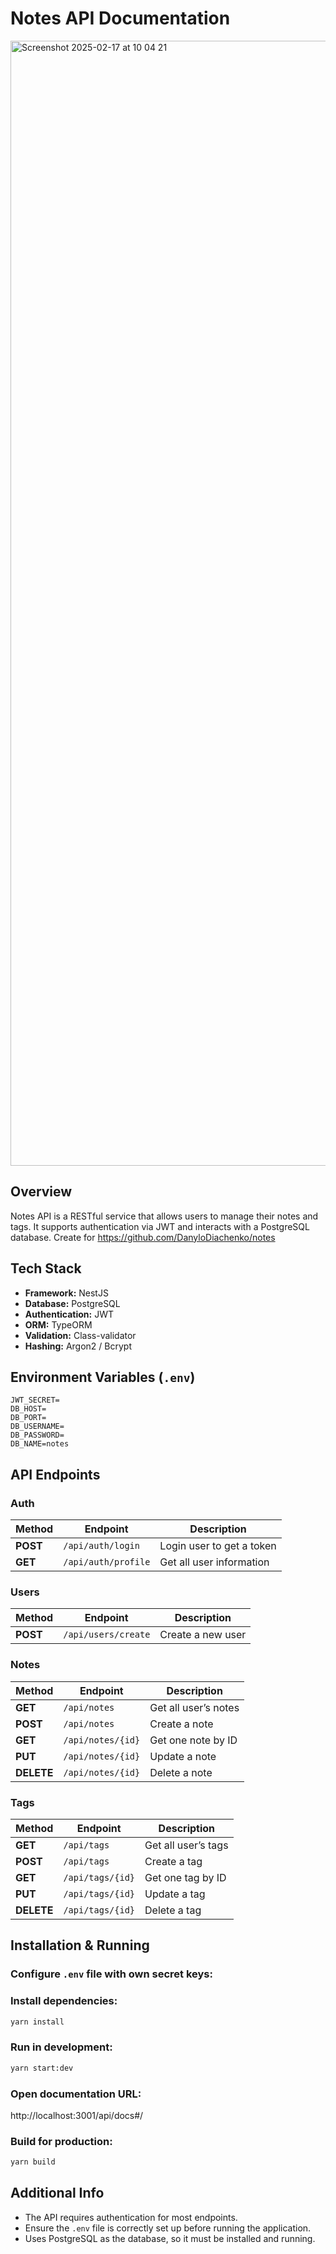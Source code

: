# Notes API Documentation

<img width="1800" alt="Screenshot 2025-02-17 at 10 04 21" src="https://github.com/user-attachments/assets/fd650bba-0d96-4f63-a8eb-76fdf23ab267" />

## Overview
Notes API is a RESTful service that allows users to manage their notes and tags. It supports authentication via JWT and interacts with a PostgreSQL database. Create for https://github.com/DanyloDiachenko/notes

## Tech Stack
- **Framework:** NestJS
- **Database:** PostgreSQL
- **Authentication:** JWT
- **ORM:** TypeORM
- **Validation:** Class-validator
- **Hashing:** Argon2 / Bcrypt

## Environment Variables (`.env`)
```env
JWT_SECRET=
DB_HOST=
DB_PORT=
DB_USERNAME=
DB_PASSWORD=
DB_NAME=notes
```

## API Endpoints

### Auth
| Method | Endpoint | Description |
|--------|---------|-------------|
| **POST** | `/api/auth/login` | Login user to get a token |
| **GET**  | `/api/auth/profile` | Get all user information |

### Users
| Method | Endpoint | Description |
|--------|---------|-------------|
| **POST** | `/api/users/create` | Create a new user |

### Notes
| Method | Endpoint | Description |
|--------|---------|-------------|
| **GET**  | `/api/notes` | Get all user’s notes |
| **POST** | `/api/notes` | Create a note |
| **GET**  | `/api/notes/{id}` | Get one note by ID |
| **PUT**  | `/api/notes/{id}` | Update a note |
| **DELETE** | `/api/notes/{id}` | Delete a note |

### Tags
| Method | Endpoint | Description |
|--------|---------|-------------|
| **GET**  | `/api/tags` | Get all user’s tags |
| **POST** | `/api/tags` | Create a tag |
| **GET**  | `/api/tags/{id}` | Get one tag by ID |
| **PUT**  | `/api/tags/{id}` | Update a tag |
| **DELETE** | `/api/tags/{id}` | Delete a tag |

## Installation & Running
### Configure `.env` file with own secret keys:

### Install dependencies:
```sh
yarn install
```
### Run in development:
```sh
yarn start:dev
```
### Open documentation URL:
http://localhost:3001/api/docs#/

### Build for production:
```sh
yarn build
```

## Additional Info
- The API requires authentication for most endpoints.
- Ensure the `.env` file is correctly set up before running the application.
- Uses PostgreSQL as the database, so it must be installed and running.

